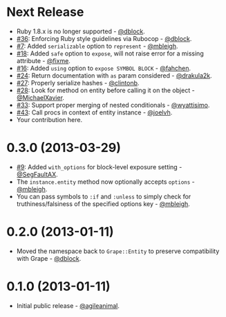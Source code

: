 Next Release
============
* Ruby 1.8.x is no longer supported - [@dblock](https://github.com/dblock).
* [#36](https://github.com/intridea/grape-entity/pull/36): Enforcing Ruby style guidelines via Rubocop - [@dblock](https://github.com/dblock).
* [#7](https://github.com/intridea/grape-entity/issues/7): Added `serializable` option to `represent` - [@mbleigh](https://github.com/mbleigh).
* [#18](https://github.com/intridea/grape-entity/pull/18): Added `safe` option to `expose`, will not raise error for a missing attribute - [@fixme](https://github.com/fixme).
* [#16](https://github.com/intridea/grape-entity/pull/16): Added `using` option to `expose SYMBOL BLOCK` - [@fahchen](https://github.com/fahchen).
* [#24](https://github.com/intridea/grape-entity/pull/24): Return documentation with `as` param considered - [@drakula2k](https://github.com/drakula2k).
* [#27](https://github.com/intridea/grape-entity/pull/27): Properly serialize hashes - [@clintonb](https://github.com/clintonb).
* [#28](https://github.com/intridea/grape-entity/pull/28): Look for method on entity before calling it on the object - [@MichaelXavier](https://github.com/MichaelXavier).
* [#33](https://github.com/intridea/grape-entity/pull/33): Support proper merging of nested conditionals - [@wyattisimo](https://github.com/wyattisimo).
* [#43](https://github.com/intridea/grape-entity/pull/43): Call procs in context of entity instance - [@joelvh](https://github.com/joelvh).
* Your contribution here.

0.3.0 (2013-03-29)
==================

* [#9](https://github.com/intridea/grape-entity/pull/9): Added `with_options` for block-level exposure setting - [@SegFaultAX](https://github.com/SegFaultAX).
* The `instance.entity` method now optionally accepts `options` - [@mbleigh](https://github.com/mbleigh).
* You can pass symbols to `:if` and `:unless` to simply check for truthiness/falsiness of the specified options key - [@mbleigh](https://github.com/mbleigh).

0.2.0 (2013-01-11)
==================

* Moved the namespace back to `Grape::Entity` to preserve compatibility with Grape - [@dblock](https://github.com/dblock).

0.1.0 (2013-01-11)
==================

* Initial public release - [@agileanimal](https://github.com/agileanimal).

